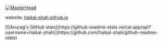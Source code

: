 [![MasterHead](https://i.pinimg.com/originals/84/83/30/84833023393ec83dcec466b4007e64d3.gif)](https://haikal-shah.github.io/)
<p align="left">website: <a href="https://haikal-shah.github.io" target="_blank">haikal-shah.github.io</a></p>
[![Anurag's GitHub stats](https://github-readme-stats.vercel.app/api?username=haikal-shah)](https://github.com/haikal-shah/github-readme-stats)
